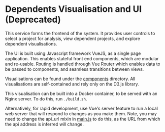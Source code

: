 # Dependents Visualisation and UI (Deprecated)

This service forms the frontend of the system. It provides user controls to select a project for analysis, view dependent projects, and explore dependent visualisations.

The UI is built using Javascript framework VueJS, as a single page application. This enables stateful front end components, which are modular and re-usable. Routing is handled through Vue Router which enables data to be passed to components, and seamless transitions between views.

Visualisations can be found under the [components](./src/components/) directory. All visualisations are self-contained and rely only on the D3.js library.

This visualisation can be built into a Docker container, to be served with an Nginx server. To do this, run `./build.sh`.

Alternatively, for rapid development, use Vue's server feature to run a local web server that will respond to changes as you make them. Note, you may need to change the api_url mixin in [main.js](./src/main.js) to do this, as the URL from which the api address is inferred will change.  